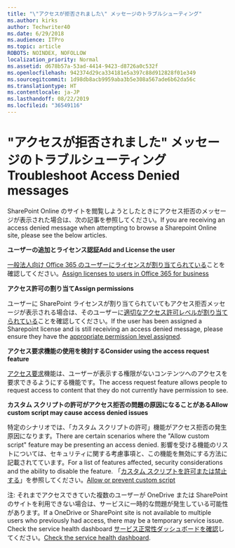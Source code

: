 ```yaml
---
title: "\"アクセスが拒否されました\" メッセージのトラブルシューティング"
ms.author: kirks
author: Techwriter40
ms.date: 6/29/2018
ms.audience: ITPro
ms.topic: article
ROBOTS: NOINDEX, NOFOLLOW
localization_priority: Normal
ms.assetid: d678b57a-53ad-4414-9423-d8726a0c532f
ms.openlocfilehash: 942374d29ca334181e5a397c88d912828f01e349
ms.sourcegitcommit: 1d98db8acb9959aba3b5e308a567ade6b62da56c
ms.translationtype: HT
ms.contentlocale: ja-JP
ms.lasthandoff: 08/22/2019
ms.locfileid: "36549116"
---
```

# <a name="troubleshoot-access-denied-messages"></a><span data-ttu-id="efa13-102">"アクセスが拒否されました" メッセージのトラブルシューティング</span><span class="sxs-lookup"><span data-stu-id="efa13-102">Troubleshoot Access Denied messages</span></span>

<span data-ttu-id="efa13-103">SharePoint Online のサイトを閲覧しようとしたときにアクセス拒否のメッセージが表示された場合は、次の記事を参照してください。</span><span class="sxs-lookup"><span data-stu-id="efa13-103">If you are receiving an access denied message when attempting to browse a Sharepoint Online site, please see the below articles.</span></span>

<span data-ttu-id="efa13-104">**ユーザーの追加とライセンス認証**</span><span class="sxs-lookup"><span data-stu-id="efa13-104">**Add and License the user**</span></span>

<span data-ttu-id="efa13-105">[一般法人向け Office 365 のユーザーにライセンスが割り当てられている](https://docs.microsoft.com/office365/admin/subscriptions-and-billing/assign-licenses-to-users?view=o365-worldwide&amp;tabs=One)ことを確認してください。</span><span class="sxs-lookup"><span data-stu-id="efa13-105">[Assign licenses to users in Office 365 for business](https://docs.microsoft.com/office365/admin/subscriptions-and-billing/assign-licenses-to-users?view=o365-worldwide&amp;tabs=One)</span></span>

<span data-ttu-id="efa13-106">**アクセス許可の割り当て**</span><span class="sxs-lookup"><span data-stu-id="efa13-106">**Assign permissions**</span></span>

<span data-ttu-id="efa13-107">ユーザーに SharePoint ライセンスが割り当てられていてもアクセス拒否メッセージが表示される場合は、そのユーザーに[適切なアクセス許可レベルが割り当てられている](https://docs.microsoft.com/sharepoint/understanding-permission-levels)ことを確認してください。</span><span class="sxs-lookup"><span data-stu-id="efa13-107">If the user has been assigned a Sharepoint license and is still receiving an access denied message, please ensure they have the [appropriate permission level assigned](https://docs.microsoft.com/sharepoint/understanding-permission-levels).</span></span>

<span data-ttu-id="efa13-108">**アクセス要求機能の使用を検討する**</span><span class="sxs-lookup"><span data-stu-id="efa13-108">**Consider using the access request feature**</span></span>

<span data-ttu-id="efa13-109">[アクセス要求](https://support.office.com/article/Set-up-and-manage-access-requests-94B26E0B-2822-49D4-929A-8455698654B3)機能は、ユーザーが表示する権限がないコンテンツへのアクセスを要求できるようにする機能です。</span><span class="sxs-lookup"><span data-stu-id="efa13-109">The access request feature allows people to request access to content that they do not currently have permission to see.</span></span> 

<span data-ttu-id="efa13-110">**カスタム スクリプトの許可がアクセス拒否の問題の原因になることがある**</span><span class="sxs-lookup"><span data-stu-id="efa13-110">**Allow custom script may cause access denied issues**</span></span>

<span data-ttu-id="efa13-111">特定のシナリオでは、「カスタム スクリプトの許可」機能がアクセス拒否の発生原因になります。</span><span class="sxs-lookup"><span data-stu-id="efa13-111">There are certain scenarios where the "Allow custom script" feature may be presenting an access denied.</span></span> <span data-ttu-id="efa13-112">影響を受ける機能のリストについては、セキュリティに関する考慮事項と、この機能を無効にする方法に記載されてています。</span><span class="sxs-lookup"><span data-stu-id="efa13-112">For a list of features affected, security considerations and the ability to disable the feature.</span></span> <span data-ttu-id="efa13-113">「[カスタム スクリプトを許可または禁止する](https://docs.microsoft.com/sharepoint/allow-or-prevent-custom-script)」を参照してください。</span><span class="sxs-lookup"><span data-stu-id="efa13-113">[Allow or prevent custom script](https://docs.microsoft.com/sharepoint/allow-or-prevent-custom-script)</span></span>

<span data-ttu-id="efa13-114">注: それまでアクセスできていた複数のユーザーが OneDrive または SharePoint のサイトを利用できない場合は、サービスに一時的な問題が発生している可能性があります。</span><span class="sxs-lookup"><span data-stu-id="efa13-114">If a OneDrive or SharePoint site is not available to multiple users who previously had access, there may be a temporary service issue. Check the service health dashboard</span></span> <span data-ttu-id="efa13-115">[サービス正常性ダッシュボードを確認](https://portal.office.com/adminportal/home#/servicehealth)してください。</span><span class="sxs-lookup"><span data-stu-id="efa13-115">[Check the service health dashboard](https://portal.office.com/adminportal/home#/servicehealth).</span></span>


  

